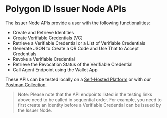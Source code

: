 # Polygon ID Issuer Node APIs

The Issuer Node APIs provide a user with the following functionalities: 

- Create and Retrieve Identities
- Create Verifiable Credentials (VC)
- Retrieve a Verifiable Credential or a List of Verifiable Credentials
- Generate JSON to Create a QR Code and Use That to Accept Credentials
- Revoke a Verifiable Credential
- Retrieve the Revocation Status of the Verifiable Credential
- Call Agent Endpoint using the Wallet App
 

These APIs can be tested locally on a [Self-Hosted Platform](https://self-hosted-platform.polygonid.me/#overview) or with our [Postman Collection](https://www.postman.com/dark-star-200015/workspace/public/collection/23322631-727c2573-3d62-4d58-9d46-0f479144d75d?action=share&creator=23322631). 

> Note: Please note that the API endpoints listed in the testing links above need to be called in sequential order. For example, you need to first create an identity before a Verifiable Credential can be issued by the Issuer Node.
